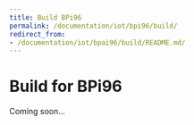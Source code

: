 ```yaml
---
title: Build BPi96
permalink: /documentation/iot/bpi96/build/
redirect_from:
- /documentation/iot/bpai96/build/README.md/
---
```

# Build for BPi96

Coming soon...
